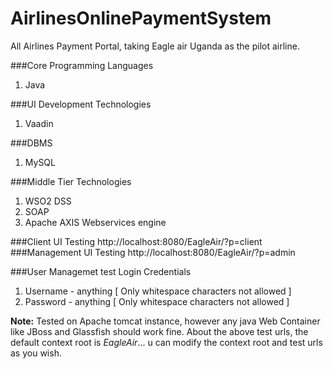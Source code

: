 # AirlinesOnlinePaymentSystem
All Airlines Payment Portal, taking Eagle air Uganda as the pilot airline.

###Core Programming Languages
1. Java

###UI Development Technologies
1. Vaadin

###DBMS
1. MySQL

###Middle Tier Technologies
1. WSO2 DSS
2. SOAP
3. Apache AXIS Webservices engine

###Client UI Testing
http://localhost:8080/EagleAir/?p=client
###Management UI Testing
http://localhost:8080/EagleAir/?p=admin

###User Managemet test Login Credentials
1. Username - anything [ Only whitespace characters not allowed ]
2. Password - anything [ Only whitespace characters not allowed ]

**Note:** Tested on Apache tomcat instance, however any java Web Container like JBoss and Glassfish should work fine. About the above test urls, the default context root is  *EagleAir*... u can modify the context root and test urls as you wish.






